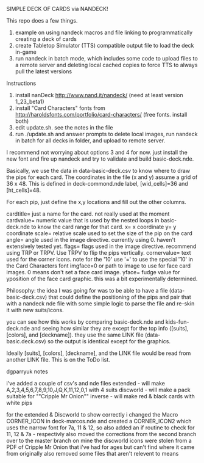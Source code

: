 SIMPLE DECK OF CARDS via NANDECK!

This repo does a few things.

1. example on using nandeck macros and file linking to programmatically creating a deck of cards
2. create Tabletop Simulator (TTS) compatible output file to load the deck in-game
3. run nandeck in batch mode, which includes some code to upload files to a remote server and deleting local cached copies to force TTS to always pull the latest versions

Instructions

1. install nanDeck http://www.nand.it/nandeck/ (need at least version 1_23_beta1)
2. install "Card Characters" fonts from http://haroldsfonts.com/portfolio/card-characters/ (free fonts. install both)
3. edit update.sh. see the notes in the file
4. run ./update.sh and answer prompts to delete local images, run nandeck in batch for all decks in folder, and upload to remote server.

I recommend not worrying about options 3 and 4 for now. just install the new font and fire up nandeck and try to validate and build basic-deck.nde.

Basically, we use the data in data-basic-deck.csv to know where to draw the pips for each card.  The coordinates in the file (x and y) assume a grid of 36 x 48. This is defined in deck-commond.nde label, [wid_cells]=36 and [ht_cells]=48.

For each pip, just define the x,y locations and fill out the other columns.

cardtitle= just a name for the card. not really used at the moment
cardvalue= numeric value that is used by the nested loops in basic-deck.nde to know the card range for that card.
x= x coordinate
y= y coordinate
scale= relative scale used to set the size of the pip on the card
angle= angle used in the image directive. currently using 0. haven't extensively tested yet.
flags= flags used in the image directive.  recommend using TRP or TRPV. Use TRPV to flip the pips vertically.
cornervalue= text used for the corner icons. note for the '10' use '=' to use the special '10' in the Card Characters font
imgface=0 or path to image to use for face card images. 0 means don't set a face card image.
yface= fudge value for yposition of the face card graphic. this was a bit experimentally determined.

Philosophy:
the idea I was going for was to be able to have a file (data-basic-deck.csv) that could define the positioning of the pips and pair that with a nandeck nde file with some simple logic to parse the file and re-skin it with new suits/icons.

you can see how this works by comparing basic-deck.nde and kids-fun-deck.nde and seeing how similar they are except for the top info ([suits], [colors], and [deckname]).  they use the same LINK file (data-basic.deck.csv) so the output is identical except for the graphics.

Ideally [suits], [colors], [deckname], and the LINK file would be read from another LINK file. This is on the ToDo list.


dgparryuk notes 

i've added a couple of csv's and nde files 
extended - will make A,2,3,4,5,6,7,8,9,10,J,Q,K,11,12,0,1 with 4 suits 
discworld - will make a pack suitable for ""Cripple Mr Onion""
inverse - will make red & black cards with white pips

for the extended & Discworld to show correctly i changed the Macro CORNER_ICON in deck-marcos.nde and created a CORNER_ICON2 which uses the narrow font for 7a, 11 & 12, 
so also added an if routine to check for 11, 12 & 7a - respectivly
also moved the corrections from the second branch over to the master branch on mine
the discworld icons were stolen from a PDF of Cripple Mr Onion that i've had for ages but can't find where it came from originally
also removed some files that aren't relevent to means
